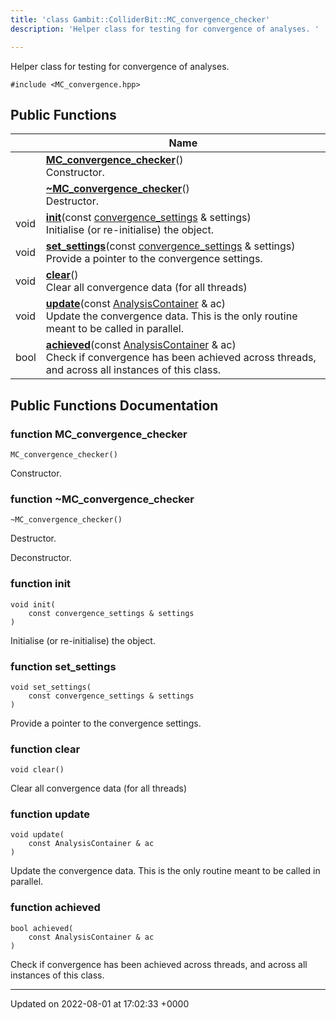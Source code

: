 ```yaml
---
title: 'class Gambit::ColliderBit::MC_convergence_checker'
description: 'Helper class for testing for convergence of analyses. '

---
```









Helper class for testing for convergence of analyses. 


`#include <MC_convergence.hpp>`

## Public Functions

|                | Name           |
| -------------- | -------------- |
| | **[MC_convergence_checker](/documentation/code/classes/classgambit_1_1colliderbit_1_1mc__convergence__checker/#function-mc-convergence-checker)**()<br>Constructor.  |
| | **[~MC_convergence_checker](/documentation/code/classes/classgambit_1_1colliderbit_1_1mc__convergence__checker/#function-~mc-convergence-checker)**()<br>Destructor.  |
| void | **[init](/documentation/code/classes/classgambit_1_1colliderbit_1_1mc__convergence__checker/#function-init)**(const [convergence_settings](/documentation/code/classes/structgambit_1_1colliderbit_1_1convergence__settings/) & settings)<br>Initialise (or re-initialise) the object.  |
| void | **[set_settings](/documentation/code/classes/classgambit_1_1colliderbit_1_1mc__convergence__checker/#function-set-settings)**(const [convergence_settings](/documentation/code/classes/structgambit_1_1colliderbit_1_1convergence__settings/) & settings)<br>Provide a pointer to the convergence settings.  |
| void | **[clear](/documentation/code/classes/classgambit_1_1colliderbit_1_1mc__convergence__checker/#function-clear)**()<br>Clear all convergence data (for all threads)  |
| void | **[update](/documentation/code/classes/classgambit_1_1colliderbit_1_1mc__convergence__checker/#function-update)**(const [AnalysisContainer](/documentation/code/classes/classgambit_1_1colliderbit_1_1analysiscontainer/) & ac)<br>Update the convergence data. This is the only routine meant to be called in parallel.  |
| bool | **[achieved](/documentation/code/classes/classgambit_1_1colliderbit_1_1mc__convergence__checker/#function-achieved)**(const [AnalysisContainer](/documentation/code/classes/classgambit_1_1colliderbit_1_1analysiscontainer/) & ac)<br>Check if convergence has been achieved across threads, and across all instances of this class.  |

## Public Functions Documentation

### function MC_convergence_checker

```
MC_convergence_checker()
```

Constructor. 

### function ~MC_convergence_checker

```
~MC_convergence_checker()
```

Destructor. 

Deconstructor. 


### function init

```
void init(
    const convergence_settings & settings
)
```

Initialise (or re-initialise) the object. 

### function set_settings

```
void set_settings(
    const convergence_settings & settings
)
```

Provide a pointer to the convergence settings. 

### function clear

```
void clear()
```

Clear all convergence data (for all threads) 

### function update

```
void update(
    const AnalysisContainer & ac
)
```

Update the convergence data. This is the only routine meant to be called in parallel. 

### function achieved

```
bool achieved(
    const AnalysisContainer & ac
)
```

Check if convergence has been achieved across threads, and across all instances of this class. 

-------------------------------

Updated on 2022-08-01 at 17:02:33 +0000